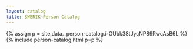 ```yaml
---
layout: catalog
title: SWERIK Person Catalog
---
```

{% assign p = site.data._person-catalog.i-GUbk38tJycNP89RwcAsB6L %}
{% include person-catalog.html p=p %}

